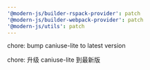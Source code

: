```yaml
---
'@modern-js/builder-rspack-provider': patch
'@modern-js/builder-webpack-provider': patch
'@modern-js/utils': patch
---
```


chore: bump caniuse-lite to latest version

chore: 升级 caniuse-lite 到最新版
